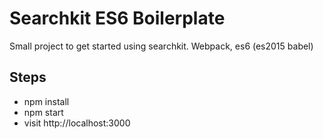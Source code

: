 # Searchkit ES6 Boilerplate
Small project to get started using searchkit. Webpack, es6 (es2015 babel)

## Steps
* npm install
* npm start
* visit http://localhost:3000
